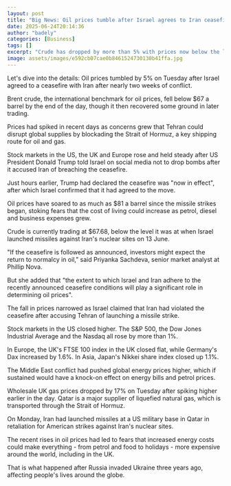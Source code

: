 ```yaml
---
layout: post
title: "Big News: Oil prices tumble after Israel agrees to Iran ceasefire"
date: 2025-06-24T20:14:36
author: "badely"
categories: [Business]
tags: []
excerpt: "Crude has dropped by more than 5% with prices now below the level when Israel first launched its attack."
image: assets/images/e592cb07cae0b8461524730130b41ffa.jpg
---
```


Let's dive into the details: Oil prices tumbled by 5% on Tuesday after Israel agreed to a ceasefire with Iran after nearly two weeks of conflict.

Brent crude, the international benchmark for oil prices, fell below $67 a barrel by the end of the day, though it then recovered some ground in later trading.

Prices had spiked in recent days as concerns grew that Tehran could disrupt global supplies by blockading the Strait of Hormuz, a key shipping route for oil and gas. 

Stock markets in the US, the UK and Europe rose and held steady after US President Donald Trump told Israel on social media not to drop bombs after it accused Iran of breaching the ceasefire.

Just hours earlier, Trump had declared the ceasefire was "now in effect", after which Israel confirmed that it had agreed to the move.

Oil prices have soared to as much as $81 a barrel since the missile strikes began, stoking fears that the cost of living could increase as petrol, diesel and business expenses grew.

Crude is currently trading at $67.68, below the level it was at when Israel launched missiles against Iran's nuclear sites on 13 June.

"If the ceasefire is followed as announced, investors might expect the return to normalcy in oil," said Priyanka Sachdeva, senior market analyst at Phillip Nova.

But she added that "the extent to which Israel and Iran adhere to the recently announced ceasefire conditions will play a significant role in determining oil prices". 

The fall in prices narrowed as Israel claimed that Iran had violated the ceasefire after accusing Tehran of launching a missile strike.

Stock markets in the US closed higher. The S&P 500, the Dow Jones Industrial Average and the Nasdaq all rose by more than 1%. 

In Europe, the UK's FTSE 100 index in the UK closed flat, while Germany's Dax increased by 1.6%. In Asia, Japan's Nikkei share index closed up 1.1%.

The Middle East conflict had pushed global energy prices higher, which if sustained would have a knock-on effect on energy bills and petrol prices.

Wholesale UK gas prices dropped by 17% on Tuesday after spiking higher earlier in the day. Qatar is a major supplier of liquefied natural gas, which is transported through the Strait of Hormuz.

On Monday, Iran had launched missiles at a US military base in Qatar in  retaliation for American strikes against Iran's nuclear sites.

The recent rises in oil prices had led to fears that increased energy costs could make everything - from petrol and food to holidays - more expensive around the world, including in the UK.

That is what happened after Russia invaded Ukraine three years ago, affecting people's lives around the globe.

